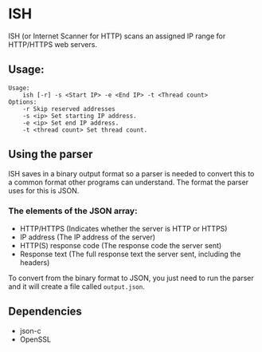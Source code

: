 
# ISH
ISH (or Internet Scanner for HTTP) scans an assigned IP range for HTTP/HTTPS web servers.
## Usage:
```
Usage:
    ish [-r] -s <Start IP> -e <End IP> -t <Thread count>
Options:
    -r Skip reserved addresses
    -s <ip> Set starting IP address.
    -e <ip> Set end IP address.
    -t <thread count> Set thread count.
```
## Using the parser
ISH saves in a binary output format so a parser is needed to convert this to a common format other programs can understand. The format the parser uses for this is JSON.
### The elements of the JSON array:
- HTTP/HTTPS (Indicates whether the server is HTTP or HTTPS)
- IP address (The IP address of the server)
- HTTP(S) response code (The response code the server sent)
- Response text (The full response text the server sent, including the headers)

To convert from the binary format to JSON, you just need to run the parser and it will create a file called `output.json`.
## Dependencies
- json-c
- OpenSSL
